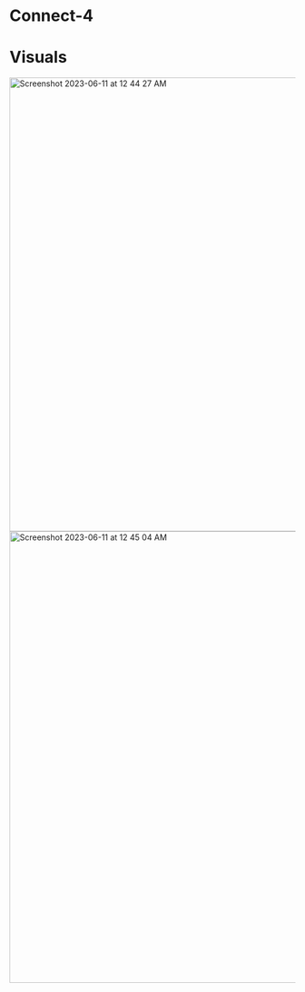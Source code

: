 # Connect-4

# Visuals 
<img width="800" alt="Screenshot 2023-06-11 at 12 44 27 AM" src="https://github.com/hadeya3ik/Connect-4/assets/133555427/89713df6-3956-4583-9162-f85e9df3b200">
<img width="796" alt="Screenshot 2023-06-11 at 12 45 04 AM" src="https://github.com/hadeya3ik/Connect-4/assets/133555427/19d56ed5-a8a8-493f-af4d-0cf5c014c4e4">
